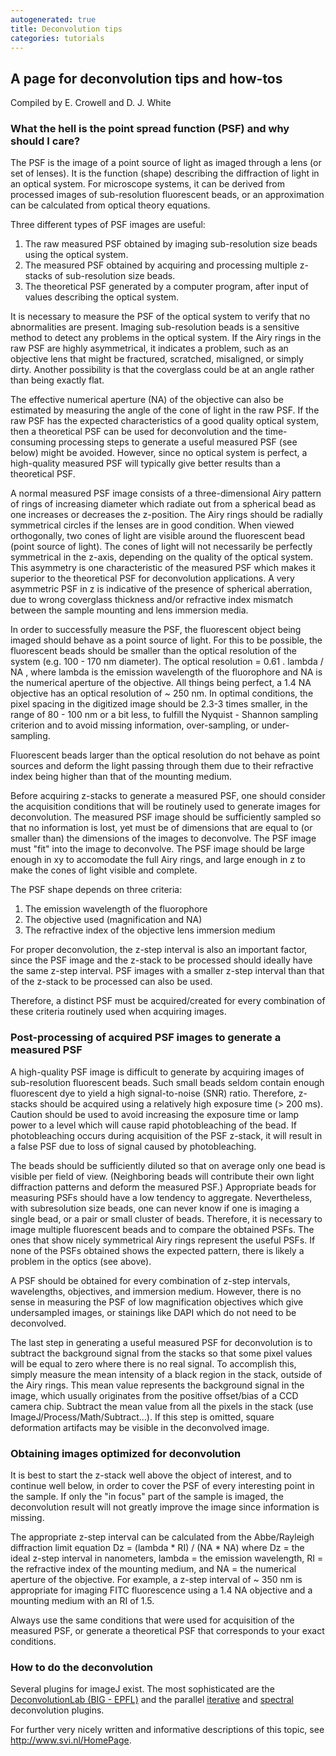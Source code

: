 ```yaml
---
autogenerated: true
title: Deconvolution tips
categories: tutorials
---
```


## A page for deconvolution tips and how-tos

Compiled by E. Crowell and D. J. White

### What the hell is the point spread function (PSF) and why should I care?

The PSF is the image of a point source of light as imaged through a lens (or set of lenses). It is the function (shape) describing the diffraction of light in an optical system. For microscope systems, it can be derived from processed images of sub-resolution fluorescent beads, or an approximation can be calculated from optical theory equations.

Three different types of PSF images are useful:

1.  The raw measured PSF obtained by imaging sub-resolution size beads using the optical system.
2.  The measured PSF obtained by acquiring and processing multiple z-stacks of sub-resolution size beads.
3.  The theoretical PSF generated by a computer program, after input of values describing the optical system.

It is necessary to measure the PSF of the optical system to verify that no abnormalities are present. Imaging sub-resolution beads is a sensitive method to detect any problems in the optical system. If the Airy rings in the raw PSF are highly asymmetrical, it indicates a problem, such as an objective lens that might be fractured, scratched, misaligned, or simply dirty. Another possibility is that the coverglass could be at an angle rather than being exactly flat.

The effective numerical aperture (NA) of the objective can also be estimated by measuring the angle of the cone of light in the raw PSF. If the raw PSF has the expected characteristics of a good quality optical system, then a theoretical PSF can be used for deconvolution and the time-consuming processing steps to generate a useful measured PSF (see below) might be avoided. However, since no optical system is perfect, a high-quality measured PSF will typically give better results than a theoretical PSF.

A normal measured PSF image consists of a three-dimensional Airy pattern of rings of increasing diameter which radiate out from a spherical bead as one increases or decreases the z-position. The Airy rings should be radially symmetrical circles if the lenses are in good condition. When viewed orthogonally, two cones of light are visible around the fluorescent bead (point source of light). The cones of light will not necessarily be perfectly symmetrical in the z-axis, depending on the quality of the optical system. This asymmetry is one characteristic of the measured PSF which makes it superior to the theoretical PSF for deconvolution applications. A very asymmetric PSF in z is indicative of the presence of spherical aberration, due to wrong coverglass thickness and/or refractive index mismatch between the sample mounting and lens immersion media.

In order to successfully measure the PSF, the fluorescent object being imaged should behave as a point source of light. For this to be possible, the fluorescent beads should be smaller than the optical resolution of the system (e.g. 100 - 170 nm diameter). The optical resolution = 0.61 . lambda / NA , where lambda is the emission wavelength of the fluorophore and NA is the numerical aperture of the objective. All things being perfect, a 1.4 NA objective has an optical resolution of \~ 250 nm. In optimal conditions, the pixel spacing in the digitized image should be 2.3-3 times smaller, in the range of 80 - 100 nm or a bit less, to fulfill the Nyquist - Shannon sampling criterion and to avoid missing information, over-sampling, or under-sampling.

Fluorescent beads larger than the optical resolution do not behave as point sources and deform the light passing through them due to their refractive index being higher than that of the mounting medium.

Before acquiring z-stacks to generate a measured PSF, one should consider the acquisition conditions that will be routinely used to generate images for deconvolution. The measured PSF image should be sufficiently sampled so that no information is lost, yet must be of dimensions that are equal to (or smaller than) the dimensions of the images to deconvolve. The PSF image must "fit" into the image to deconvolve. The PSF image should be large enough in xy to accomodate the full Airy rings, and large enough in z to make the cones of light visible and complete.

The PSF shape depends on three criteria:

1.  The emission wavelength of the fluorophore
2.  The objective used (magnification and NA)
3.  The refractive index of the objective lens immersion medium

For proper deconvolution, the z-step interval is also an important factor, since the PSF image and the z-stack to be processed should ideally have the same z-step interval. PSF images with a smaller z-step interval than that of the z-stack to be processed can also be used.

Therefore, a distinct PSF must be acquired/created for every combination of these criteria routinely used when acquiring images.

### Post-processing of acquired PSF images to generate a measured PSF

A high-quality PSF image is difficult to generate by acquiring images of sub-resolution fluorescent beads. Such small beads seldom contain enough fluorescent dye to yield a high signal-to-noise (SNR) ratio. Therefore, z-stacks should be acquired using a relatively high exposure time (&gt; 200 ms). Caution should be used to avoid increasing the exposure time or lamp power to a level which will cause rapid photobleaching of the bead. If photobleaching occurs during acquisition of the PSF z-stack, it will result in a false PSF due to loss of signal caused by photobleaching.

The beads should be sufficiently diluted so that on average only one bead is visible per field of view. (Neighboring beads will contribute their own light diffraction patterns and deform the measured PSF.) Appropriate beads for measuring PSFs should have a low tendency to aggregate. Nevertheless, with subresolution size beads, one can never know if one is imaging a single bead, or a pair or small cluster of beads. Therefore, it is necessary to image multiple fluorescent beads and to compare the obtained PSFs. The ones that show nicely symmetrical Airy rings represent the useful PSFs. If none of the PSFs obtained shows the expected pattern, there is likely a problem in the optics (see above).

A PSF should be obtained for every combination of z-step intervals, wavelengths, objectives, and immersion medium. However, there is no sense in measuring the PSF of low magnification objectives which give undersampled images, or stainings like DAPI which do not need to be deconvolved.

The last step in generating a useful measured PSF for deconvolution is to subtract the background signal from the stacks so that some pixel values will be equal to zero where there is no real signal. To accomplish this, simply measure the mean intensity of a black region in the stack, outside of the Airy rings. This mean value represents the background signal in the image, which usually originates from the positive offset/bias of a CCD camera chip. Subtract the mean value from all the pixels in the stack (use ImageJ/Process/Math/Subtract...). If this step is omitted, square deformation artifacts may be visible in the deconvolved image.

### Obtaining images optimized for deconvolution

It is best to start the z-stack well above the object of interest, and to continue well below, in order to cover the PSF of every interesting point in the sample. If only the "in focus" part of the sample is imaged, the deconvolution result will not greatly improve the image since information is missing.

The appropriate z-step interval can be calculated from the Abbe/Rayleigh diffraction limit equation Dz = (lambda \* RI) / (NA \* NA) where Dz = the ideal z-step interval in nanometers, lambda = the emission wavelength, RI = the refractive index of the mounting medium, and NA = the numerical aperture of the objective. For example, a z-step interval of \~ 350 nm is appropriate for imaging FITC fluorescence using a 1.4 NA objective and a mounting medium with an RI of 1.5.

Always use the same conditions that were used for acquisition of the measured PSF, or generate a theoretical PSF that corresponds to your exact conditions.

### How to do the deconvolution

Several plugins for imageJ exist. The most sophisticated are the [DeconvolutionLab (BIG - EPFL)](http://bigwww.epfl.ch/algorithms/deconvolutionlab/) and the parallel [iterative](/plugins/parallel-iterative-deconvolution) and [spectral](/plugins/parallel-spectral-deconvolution) deconvolution plugins.

For further very nicely written and informative descriptions of this topic, see http://www.svi.nl/HomePage.
